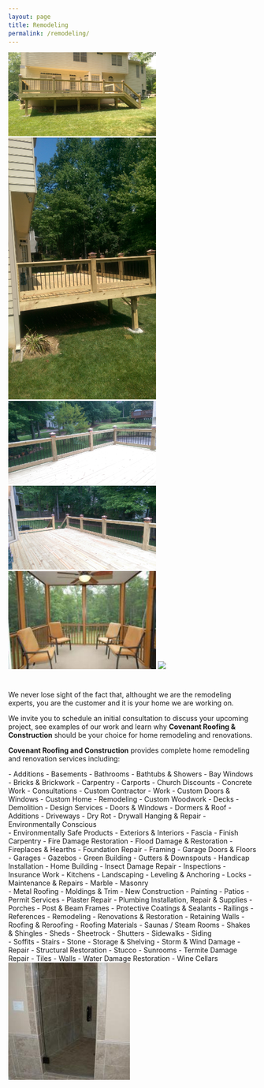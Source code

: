 ```yaml
---
layout: page
title: Remodeling 
permalink: /remodeling/
---
```

<div style="clear: both; margin-bottom: 40px">
<img src="/res/Deck (1).jpg" style="width: 300px">
<img src="/res/Deck (2).jpg" style="width: 300px">
<img src="/res/Deck (3).jpg" style="width: 300px">

<img src="/res/Deck (4).jpg" style="width: 300px">
<img src="/res/screen_porch_remodel.jpg" style="width: 300px">
<img src="/res/home_theater_remodel" style="width: 300px">

</div>


We never lose sight of the fact that, althought we are the remodeling experts, you are the customer and it is your home we are working on.

We invite you to schedule an initial consultation to discuss your upcoming project, see examples of our work and learn why **Covenant Roofing & Construction** should be your choice for home remodeling and renovations.

**Covenant Roofing and Construction** provides complete home remodeling and renovation services including:


<div class="column" markdown="1">
- Additions
- Basements
- Bathrooms
- Bathtubs & Showers
- Bay Windows
- Bricks & Brickwork
- Carpentry
- Carports
- Church Discounts
- Concrete Work
- Consultations
- Custom Contractor 
- Work
- Custom Doors & Windows
- Custom Home 
- Remodeling
- Custom Woodwork
- Decks
- Demolition
- Design Services
- Doors & Windows
- Dormers & Roof 
- Additions
- Driveways
- Dry Rot
- Drywall Hanging & Repair
- Environmentally Conscious
</div> 
<div class="column" markdown="1">
- Environmentally Safe Products
- Exteriors & Interiors
- Fascia
- Finish Carpentry
- Fire Damage Restoration
- Flood Damage & Restoration
- Fireplaces & Hearths
- Foundation Repair
- Framing
- Garage Doors & Floors
- Garages
- Gazebos
- Green Building
- Gutters & Downspouts
- Handicap Installation
- Home Building
- Insect Damage Repair
- Inspections
- Insurance Work
- Kitchens
- Landscaping
- Leveling & Anchoring
- Locks
- Maintenance & Repairs
- Marble
- Masonry
</div> 
<div class="column" markdown="1">
- Metal Roofing
- Moldings & Trim
- New Construction
- Painting
- Patios
- Permit Services
- Plaster Repair
- Plumbing Installation, Repair & Supplies
- Porches
- Post & Beam Frames
- Protective Coatings & Sealants
- Railings
- References
- Remodeling
- Renovations & Restoration
- Retaining Walls
- Roofing & Reroofing
- Roofing Materials
- Saunas / Steam Rooms
- Shakes & Shingles
- Sheds
- Sheetrock
- Shutters
- Sidewalks
- Siding
</div> 
<div class="column" markdown="1">
- Soffits
- Stairs
- Stone
- Storage & Shelving
- Storm & Wind Damage 
- Repair
- Structural Restoration
- Stucco
- Sunrooms
- Termite Damage Repair
- Tiles
- Walls
- Water Damage Restoration
- Wine Cellars

<img src="/res/bath_remodel.jpg">
</div> 

